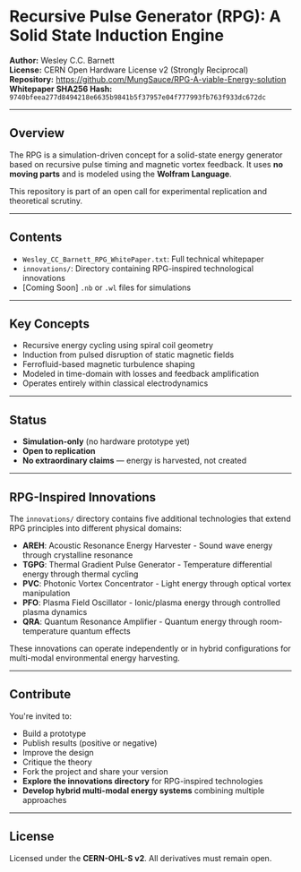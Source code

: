 # Recursive Pulse Generator (RPG): A Solid State Induction Engine

**Author:** Wesley C.C. Barnett  
**License:** CERN Open Hardware License v2 (Strongly Reciprocal)  
**Repository:** https://github.com/MungSauce/RPG-A-viable-Energy-solution  
**Whitepaper SHA256 Hash:** `9740bfeea277d8494218e6635b9841b5f37957e04f777993fb763f933dc672dc`

---

## Overview

The RPG is a simulation-driven concept for a solid-state energy generator based on recursive pulse timing and magnetic vortex feedback. It uses **no moving parts** and is modeled using the **Wolfram Language**.

This repository is part of an open call for experimental replication and theoretical scrutiny.

---

## Contents

- `Wesley_CC_Barnett_RPG_WhitePaper.txt`: Full technical whitepaper
- `innovations/`: Directory containing RPG-inspired technological innovations
- [Coming Soon] `.nb` or `.wl` files for simulations

---

## Key Concepts

- Recursive energy cycling using spiral coil geometry
- Induction from pulsed disruption of static magnetic fields
- Ferrofluid-based magnetic turbulence shaping
- Modeled in time-domain with losses and feedback amplification
- Operates entirely within classical electrodynamics

---

## Status

- **Simulation-only** (no hardware prototype yet)
- **Open to replication**
- **No extraordinary claims** — energy is harvested, not created

---

## RPG-Inspired Innovations

The `innovations/` directory contains five additional technologies that extend RPG principles into different physical domains:

- **AREH**: Acoustic Resonance Energy Harvester - Sound wave energy through crystalline resonance
- **TGPG**: Thermal Gradient Pulse Generator - Temperature differential energy through thermal cycling  
- **PVC**: Photonic Vortex Concentrator - Light energy through optical vortex manipulation
- **PFO**: Plasma Field Oscillator - Ionic/plasma energy through controlled plasma dynamics
- **QRA**: Quantum Resonance Amplifier - Quantum energy through room-temperature quantum effects

These innovations can operate independently or in hybrid configurations for multi-modal environmental energy harvesting.

---

## Contribute

You're invited to:

- Build a prototype
- Publish results (positive or negative)
- Improve the design
- Critique the theory
- Fork the project and share your version
- **Explore the innovations directory** for RPG-inspired technologies
- **Develop hybrid multi-modal energy systems** combining multiple approaches

---

## License

Licensed under the **CERN-OHL-S v2**. All derivatives must remain open.

